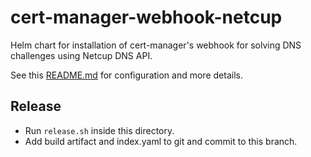 cert-manager-webhook-netcup
===========================

Helm chart for installation of cert-manager's webhook for solving DNS challenges using Netcup DNS API.

See this [README.md](https://github.com/aellwein/cert-manager-webhook-netcup/blob/main/README.md)
for configuration and more details.

Release
-------

  * Run ``release.sh`` inside this directory.
  * Add build artifact and index.yaml to git and commit to this branch.
